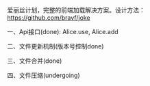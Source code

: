 爱丽丝计划，完整的前端加载解决方案。设计方法：https://github.com/bravf/joke

一、Api接口(done):
    Alice.use, Alice.add

二、文件更新机制(版本号控制done)

三、文件合并(done)

四、文件压缩(undergoing)